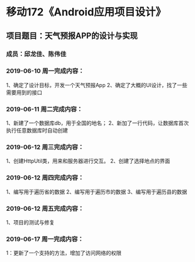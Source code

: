 # 移动172《Android应用项目设计》
## 项目题目：天气预报APP的设计与实现
### 成员：邱龙佳、陈伟佳

### 2019-06-10 周一完成内容：
1、确定了设计目标，开发一个天气预报App
2、确定了大概的UI设计，找了一些需要用到的接口

### 2019-06-11 周二完成内容：
1、新建了一个数据库db，用于全国的地名；
2、新加了一行代码，让数据库首次执行任意数据库时自动创建

### 2019-06-12 周三完成内容：
1、创建HttpUtil类，用来和服务器进行交互。 
2、创建了选择地点的界面

### 2019-06-12 周四完成内容：
1、编写用于遍历省的数据
2、编写用于遍历市的数据
3、编写用于遍历县的数据

### 2019-06-12 周五完成内容：
1、项目的测试与修复

### 2019-06-17 周一完成内容：
1：更新了一个支持的方法，增加了访问网络的权限
